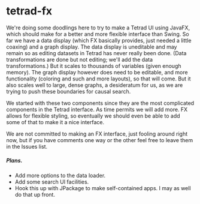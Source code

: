 # tetrad-fx

We're doing some doodlings here to try to make a Tetrad UI using JavaFX, which should make for a better and more flexible interface than Swing. So far we have a data display (which FX basically provides, just needed a little coaxing) and a graph display. The data display is uneditable and may remain so as editing datasets in Tetrad has never really been done. (Data transformations are done but not editing; we'll add the data transformations.) But it scales to thousands of variables (given enough memory). The graph display however does need to be editable, and more functionality (coloring and such and more layouts), so that will come. But it also scales well to large, dense graphs, a desideratum for us, as we are trying to push these boundaries for causal search.

We started with these two components since they are the most complicated components in the Tetrad interface. As time permits we will add more. FX allows for flexible styling, so eventually we should even be able to add some of that to make it a nice interface.

We are not committed to making an FX interface, just fooling around right now, but if you have comments one way or the other feel free to leave them in the Issues list.

##### Plans.
* Add more options to the data loader.
* Add some search UI facilities.
* Hook this up with JPackage to make self-contained apps. I may as well do that up front.

